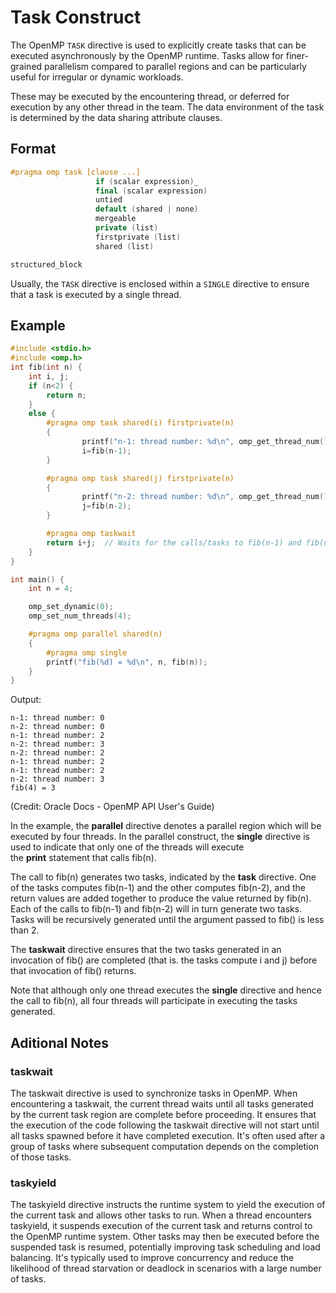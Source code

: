 # Task Construct
The OpenMP `TASK` directive is used to explicitly create tasks that can be executed asynchronously by the OpenMP runtime. Tasks allow for finer-grained parallelism compared to parallel regions and can be particularly useful for irregular or dynamic workloads.

These may be executed by the encountering thread, or deferred for execution by any other thread in the team.
The data environment of the task is determined by the data sharing attribute clauses.
## Format
```c++
#pragma omp task [clause ...] 
                   if (scalar expression)_
                   final (scalar expression) 
                   untied
                   default (shared | none)
                   mergeable
                   private (list)
                   firstprivate (list) 
                   shared (list) 

structured_block
```
Usually, the `TASK` directive is enclosed within a `SINGLE` directive to ensure that a task is executed by a single thread.
## Example
```c++
#include <stdio.h>
#include <omp.h>
int fib(int n) {
    int i, j;
    if (n<2) {
        return n;
    }
    else {
        #pragma omp task shared(i) firstprivate(n)
        {
                printf("n-1: thread number: %d\n", omp_get_thread_num());
                i=fib(n-1);
        }

        #pragma omp task shared(j) firstprivate(n)
        {
                printf("n-2: thread number: %d\n", omp_get_thread_num());
                j=fib(n-2);
        }

        #pragma omp taskwait
        return i+j;  // Waits for the calls/tasks to fib(n-1) and fib(n-2) to finish
    }
}

int main() {
    int n = 4;

    omp_set_dynamic(0);
    omp_set_num_threads(4);

    #pragma omp parallel shared(n)
    {
        #pragma omp single
        printf("fib(%d) = %d\n", n, fib(n));
    }
}
```

Output:
```shell
n-1: thread number: 0
n-2: thread number: 0
n-1: thread number: 2
n-2: thread number: 3
n-2: thread number: 2
n-1: thread number: 2
n-1: thread number: 2
n-2: thread number: 3
fib(4) = 3
```
(Credit: Oracle Docs - OpenMP API User's Guide)

In the example, the **parallel** directive denotes a parallel region which will be executed by four threads. In the parallel construct, the **single** directive is used to indicate that only one of the threads will execute the **print** statement that calls fib(n).

The call to fib(n) generates two tasks, indicated by the **task** directive. One of the tasks computes fib(n-1) and the other computes fib(n-2), and the return values are added together to produce the value returned by fib(n). Each of the calls to fib(n-1) and fib(n-2) will in turn generate two tasks. Tasks will be recursively generated until the argument passed to fib() is less than 2.

The **taskwait** directive ensures that the two tasks generated in an invocation of fib() are completed (that is. the tasks compute i and j) before that invocation of fib() returns.

Note that although only one thread executes the **single** directive and hence the call to fib(n), all four threads will participate in executing the tasks generated.

## Aditional Notes
### taskwait
The taskwait directive is used to synchronize tasks in OpenMP.
When encountering a taskwait, the current thread waits until all tasks generated by the current task region are complete before proceeding.
It ensures that the execution of the code following the taskwait directive will not start until all tasks spawned before it have completed execution.
It's often used after a group of tasks where subsequent computation depends on the completion of those tasks.
### taskyield
The taskyield directive instructs the runtime system to yield the execution of the current task and allows other tasks to run.
When a thread encounters taskyield, it suspends execution of the current task and returns control to the OpenMP runtime system.
Other tasks may then be executed before the suspended task is resumed, potentially improving task scheduling and load balancing.
It's typically used to improve concurrency and reduce the likelihood of thread starvation or deadlock in scenarios with a large number of tasks.
